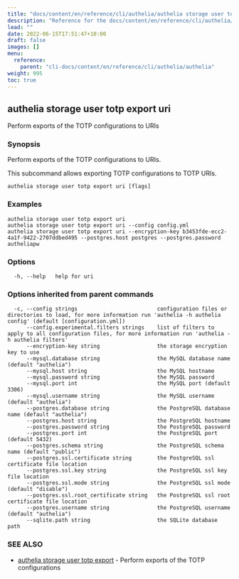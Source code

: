 ```yaml
---
title: "docs/content/en/reference/cli/authelia/authelia storage user totp export uri"
description: "Reference for the docs/content/en/reference/cli/authelia/authelia storage user totp export uri command."
lead: ""
date: 2022-06-15T17:51:47+10:00
draft: false
images: []
menu:
  reference:
    parent: "cli-docs/content/en/reference/cli/authelia/authelia"
weight: 995
toc: true
---
```


## authelia storage user totp export uri

Perform exports of the TOTP configurations to URIs

### Synopsis

Perform exports of the TOTP configurations to URIs.

This subcommand allows exporting TOTP configurations to TOTP URIs.

```
authelia storage user totp export uri [flags]
```

### Examples

```
authelia storage user totp export uri
authelia storage user totp export uri --config config.yml
authelia storage user totp export uri --encryption-key b3453fde-ecc2-4a1f-9422-2707ddbed495 --postgres.host postgres --postgres.password autheliapw
```

### Options

```
  -h, --help   help for uri
```

### Options inherited from parent commands

```
  -c, --config strings                         configuration files or directories to load, for more information run 'authelia -h authelia config' (default [configuration.yml])
      --config.experimental.filters strings    list of filters to apply to all configuration files, for more information run 'authelia -h authelia filters'
      --encryption-key string                  the storage encryption key to use
      --mysql.database string                  the MySQL database name (default "authelia")
      --mysql.host string                      the MySQL hostname
      --mysql.password string                  the MySQL password
      --mysql.port int                         the MySQL port (default 3306)
      --mysql.username string                  the MySQL username (default "authelia")
      --postgres.database string               the PostgreSQL database name (default "authelia")
      --postgres.host string                   the PostgreSQL hostname
      --postgres.password string               the PostgreSQL password
      --postgres.port int                      the PostgreSQL port (default 5432)
      --postgres.schema string                 the PostgreSQL schema name (default "public")
      --postgres.ssl.certificate string        the PostgreSQL ssl certificate file location
      --postgres.ssl.key string                the PostgreSQL ssl key file location
      --postgres.ssl.mode string               the PostgreSQL ssl mode (default "disable")
      --postgres.ssl.root_certificate string   the PostgreSQL ssl root certificate file location
      --postgres.username string               the PostgreSQL username (default "authelia")
      --sqlite.path string                     the SQLite database path
```

### SEE ALSO

* [authelia storage user totp export](authelia_storage_user_totp_export.md)	 - Perform exports of the TOTP configurations

